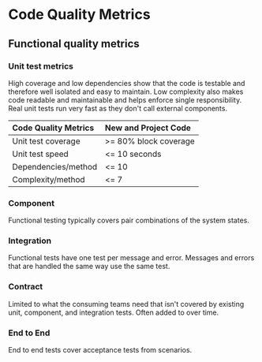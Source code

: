 # Code Quality Metrics

## Functional quality metrics

### Unit test metrics

High coverage and low dependencies show that the code is testable and therefore well isolated and easy to maintain. Low complexity also makes code readable and maintainable and helps enforce single responsibility. Real unit tests run very fast as they don't call external components.

| Code Quality Metrics | New and Project Code |
| :--- | :--- |
| Unit test coverage | &gt;= 80% block coverage |
| Unit test speed | &lt;= 10 seconds |
| Dependencies/method | &lt;= 10 |
| Complexity/method | &lt;= 7 |

### Component

Functional testing typically covers pair combinations of the system states.

### Integration

Functional tests have one test per message and error. Messages and errors that are handled the same way use the same test.

### Contract

Limited to what the consuming teams need that isn't covered by existing unit, component, and integration tests. Often added to over time.

### End to End

End to end tests cover acceptance tests from scenarios.